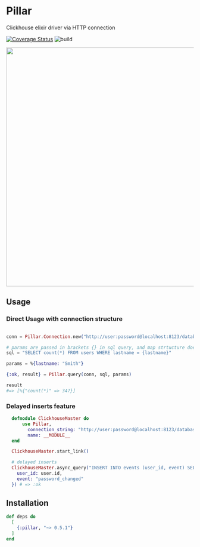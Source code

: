 # Pillar

Clickhouse elixir driver via HTTP connection

[![Coverage Status](https://coveralls.io/repos/github/sofakingworld/pillar/badge.svg?branch=master)](https://coveralls.io/github/sofakingworld/pillar?branch=master)
![build](https://github.com/sofakingworld/pillar/workflows/Elixir%20CI/badge.svg)

<img src="https://sofakingworld.github.io/pillar.png" width="640">

## Usage

### Direct Usage with connection structure

```elixir

conn = Pillar.Connection.new("http://user:password@localhost:8123/database")

# params are passed in brackets {} in sql query, and map strtucture does fill query by values
sql = "SELECT count(*) FROM users WHERE lastname = {lastname}"

params = %{lastname: "Smith"}

{:ok, result} = Pillar.query(conn, sql, params)

result 
#=> [%{"count(*)" => 347}]

```

### Delayed inserts feature

```elixir
  defmodule ClickhouseMaster do
      use Pillar, 
        connection_string: "http://user:password@localhost:8123/database",
        name: __MODULE__
  end

  ClickhouseMaster.start_link()

  # delayed inserts
  ClickhouseMaster.async_query("INSERT INTO events (user_id, event) SELECT {user_id}, {event}", %{
    user_id: user.id,
    event: "password_changed"
  }) # => :ok
```

## Installation

```elixir
def deps do
  [
    {:pillar, "~> 0.5.1"}
  ]
end
```